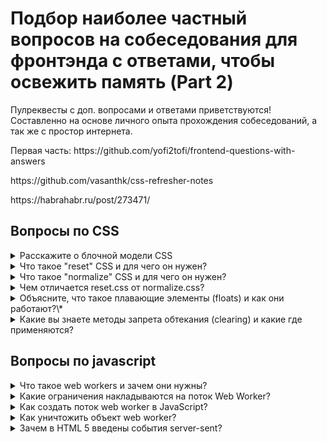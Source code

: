 # Подбор наиболее частный вопросов на собеседования для фронтэнда с ответами, чтобы освежить память (Part 2)

Пулреквесты с доп. вопросами и ответами приветствуются! Составленно на основе личного опыта прохождения собеседований, а так же с простор интернета.

<div>
	<p>Первая часть: https://github.com/yofi2tofi/frontend-questions-with-answers</p>
</div>

<div>
	<p>https://github.com/vasanthk/css-refresher-notes</p>
	<p>https://habrahabr.ru/post/273471/</p>
</div>

## Вопросы по CSS

<details>
<summary>Расскажите о блочной модели CSS</summary>
<div> 
	<br />
	<p>Блочная модель CSS – это прямоугольное пространство вокруг элемента HTML, в котором определяются границы, поля и отступы.</p>
	<p>Границы – определяют максимальную область, в которой будет содержаться элемент. Мы можем сделать границу видимой, невидимой, определить высоту и ширину элемента и т.п. Поля – определяют расстояния между границами и элементом.</p>
	<p>Отступы – определяют расстояния между границами и соседними элементами.</p>
</div>
</details>

<details>
<summary>Что такое "reset" CSS и для чего он нужен?</summary>
<div> 
	<br />
	<p>Каждый браузер устанавливает свои значения стилей по умолчанию для различных HTML-элементов. С помощью CSS Reset мы можем нивелировать эту разницу для обеспечения кроссбраузерности стилей.</p>
	<p>Например, вы используете элемент a в вашем документе. Большинство браузеров, как Internet Explorer и Firefox, добавляют ссылке синий цвет и подчёркивание. Однако представьте, что через пять лет кто-то решил создать новый браузер (назовём его UltraBrowser). Разработчикам браузера не нравился синий цвет и раздражало подчёркивание, поэтому они решили выделять ссылки красным цветом и полужирным шрифтом. Именно исходя из этого, если вы установите базовое значение стилей для элемента a, то он гарантированно будет таким, каким вы хотите его видеть, а не как предпочитают его отображать разработчики UltraBrowser.</p>
	<p>Подробней: https://habrahabr.ru/post/45296/</p>
</div>
</details>

<details>
<summary>Что такое "normalize" CSS и для чего он нужен?</summary>
<div> 
	<br />
	<p>Normalize.css является альтернативой CSS Reset. Проект является продуктом сотен часов глубокого исследования различий между изначальными стилями браузера. Это исследование провели Николас Галахер и Джонатан Нил.</p>
	<b>Цели normalize.css:</b>
	<ul>
		<li>сохранять полезные настройки браузера, а не стирать их;</li>
		<li>нормализовать стили для широкого круга HTML-элементов;</li>
		<li>корректировать ошибки и основные несоответствия браузера;</li>
		<li>совершенствовать юзабилити незаметными улучшениями;</li>
		<li>объяснять код, используя комментарии и детальную документацию.</li>
	</ul>
	<p>Он поддерживает широкий диапазон браузеров (в том числе мобильных) и включает в себя CSS, который нормализует HTML5-элементы, типографику, списки, встраиваемый контент, формы и таблицы.</p>
	<p>Несмотря на то, что проект основан на принципе нормализации, он использует стандартные настройки там, где они предпочтительны.</p>
	<b>Подробней: </b>
	<ul>
		<li>https://htmlacademy.ru/blog/64-about-normalize-css</li>
		<li>https://habrahabr.ru/company/htmlacademy/blog/342052/</li>
	</ul>
</div>
</details>

<details>
<summary>Чем отличается reset.css от normalize.css?</summary>
<div> 
	<br />
	<p>Reset.css накладывает однородный визуальный стиль, выравнивая стили по умолчанию почти для всех элементов. В отличие от этого, normalize.css сохраняет многие полезные стили браузеров по умолчанию. Это значит, что не требуется повторно объявлять стили для всех стандартных элементов типографики.</p>
	<p>Когда элемент имеет различные стили по умолчанию в разных браузерах, normalize.css там, где это возможно, стремится сделать эти стили совместимыми и соответствующими современными стандартам.</p>
	<p>Подробней: https://htmlacademy.ru/blog/64-about-normalize-css</p>
</div>
</details>

<details>
<summary>Объясните, что такое плавающие элементы (floats) и как они работают?\*</summary>
<div> 
	<br />
	<ul>
		<li>Float определяет, по какой стороне будет выравниваться элемент, при этом остальные элементы будут обтекать его с других сторон. Плавающие (обтекающие) элементы сначала выстраиваются в нормальном потоке, затем образуется новый поток, и они сдвигаются либо вправо, либо влево (в зависимости от выбранного значения) в родительском контейнере. Иными словами, они идут по порядку друг за другом. Учитывая, что в родительском контейнере есть достаточно свободного места, эти плавающие элементы не подстраиваются и не выравниваются для распределения пространства между этими самыми элементами.</li>
		<li>Как правило, плавающий элемент обязательно должен иметь фиксированную ширину. Это гарантирует, что float ведет себя так как и ожидалось, избегая проблем в некоторых браузерах.</li>
		<li>Используя свойство clear, вы можете указать пять значений: left, right, both, inherit, и none. Это свойство определяет, по какой стороне будет выравниваться элемент, при этом остальные элементы будут обтекать его с других сторон. Например, если вы укажите «left», элемент задействует отмену обтекания с левого края плавающего элемента. При этом все другие элементы на этой стороне будут опущены вниз, и располагаться под текущим элементом.</li>
		<li>Правило, которое я обнаружил для себя, прекрасно работает для моих float-макетов.В своем HTML коде, я почти всегда сначала создаю плавающие элементы во время разметки, прежде чем добавлять простые элементы, которые могут взаимодействовать с ними. Вы экономите большую часть времени, и это дает желаемый результат.</li>
		<li>Но и тут бывают проблемы, когда вы помещаете в родительский блок плавающие элементы, родительский контейнер не может определить динамически высоту своих дочерних элементов, поэтому родительский контейнер будет иметь высоту равную нулю. Это может поломать вашу верстку. Существует метод, который позволяет родительскому элементу, определить свое пространство с учетом каких-либо плавающих элементов внутри. Можно использовать CSS свойство overflow (переполнение) со значением hidden (скрыть). Обратите внимание, что значение свойства overflow не предназначено для такого рода использования, и может вызывать некоторые проблемы, такие как скрытие нужного контента в данный момент или появление нежелательных полос прокрутки.</li>
		<li>Хак: для очистки плавающих элементов лучше применять ‘overflow:auto’ к родительскому элементу.</li>
		<li>Обратите внимание, что данный трюк не очищает плавающие элементы — он просто растягивает родительский контейнер. Вы можете принудительно очистить float, если вы добавите очищающий элемент после последнего плавающего элемента, или вы можете добавить в любом нужном вам месте, создав тем самым новый поток. Родительский элемент не умеет очищать дочерние плавающие элементы.</li>
	</ul>
	<b>9 правил:</b>
	<ul>
		<li>Плавающие элементы прижимаются к границам своих контейнеров, но не дальше.</li>
		<li>Любой плавающий элемент будет находится либо рядом, либо ниже предыдущего элемента. Если элементы прижаты влево, второй элемент появится точно справа от первого. Если они прижаты вправо, второй элемент появится слева от первого (reverse).</li>
		<li>Элемент с левым обтеканием, не может быть правее, чем элемент с правым обтеканием.</li>
		<li>Плавающие элементы не могут подняться выше верхнего края родительского контейнера (однако становится еще сложнее, когда задействованы отступы).</li>
		<li>Плавающий элемент не может быть выше своего соседа плавающего элемента.</li>
		<li>Плавающий элемент не может быть выше своего соседа строчного элемента.</li>
		<li>Плавающий элемент совместно со своим таким же соседом элементом, не могут выходить за края родительского контейнера.</li>
		<li>Плавающий элемент должен быть помещен как можно выше.</li>
		<li>Элемент с левым обтеканием должен быть помещен как можно дальше влево, как это возможно, элемент с правым обтеканием должен быть помещен как можно дальше вправо, как это возможно.</li>
	</ul>
	<p>Подробней: https://habrahabr.ru/post/273471/</p>
</div>
</details>

<details>
<summary>Какие вы знаете методы запрета обтекания (clearing) и какие где применяются?</summary>
<div> 
	<br />
	<p>Хак: для очистки плавающих элементов лучше применять ‘overflow:auto’ к родительскому элементу.</p>
</div>

```css
.clearfix:after {
  content: "";
  display: table;
  clear: both;
}
```

</details>

## Вопросы по javascript

<details>
<summary>Что такое web workers и зачем они нужны?</summary>
<div> 
	<br />
	<p>В процессе</p>
</div>
</details>

<details>
<summary>Какие ограничения накладываются на поток Web Worker?</summary>
<div> 
	<br />
	<p>Потоки web worker не могут изменять HTML элементы, глобальные переменные и некоторые свойства окон, такие как window.location. Вы можете использовать типы данных javascript, вызовы XMLHttpRequest и прочее.</p>
</div>
</details>

<details>
<summary>Как создать поток web worker в JavaScript?</summary>
<div> 
	<br />
	<p>В процессе</p>
</div>
</details>

<details>
<summary>Как уничтожить объект web worker?</summary>
<div> 
	<br />
	<p>w.terminate();</p>
</div>
</details>

<details>
<summary>Зачем в HTML 5 введены события server-sent?</summary>
<div> 
	<br />
	<p>В процессе</p>
</div>
</details>
